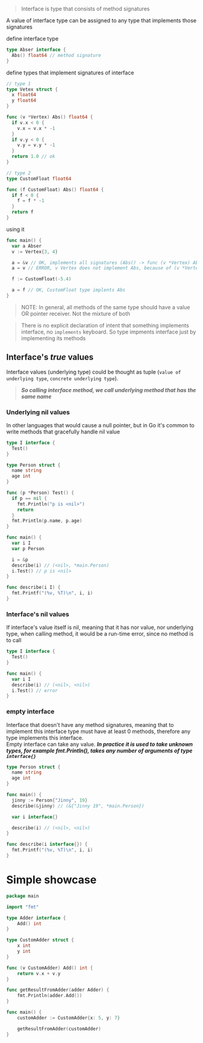 > Interface is type that consists of method signatures

A value of interface type can be assigned to any type that implements those signatures

define interface type
```go
type Abser interface {
  Abs() float64 // method signature
}
```

define types that implement signatures of interface
```go
// type 1
type Vetex struct {
  x float64
  y float64
}

func (v *Vertex) Abs() float64 {
  if v.x < 0 {
    v.x = v.x * -1
  }
  if v.y < 0 {
    v.y = v.y * -1
  }
  return 1.0 // ok
}

// type 2
type CustomFloat float64

func (f CustomFloat) Abs() float64 {
  if f < 0 {
    f = f * -1
  }
  return f
}
```


using it
```go
func main() {
  var a Abser
  v := Vertex{3, 4}

  a = &v // OK, implements all signatures (Abs() -> func (v *Vertex) Abs() float64)  = (&{3 4}, *main.Vetex)
  a = v // ERROR, v Vertex does not implement Abs, because of (v *Vertex)

  f := CustomFloat(-5.4)

  a = f // OK, CustomFloat type implents Abs 
}
```
> NOTE: In general, all methods of the same type should have a value OR pointer receiver. Not the mixture of both

> There is no explicit declaration of intent that something implements interface, no `implements` keyboard.
> So type impments interface just by implementing its methods


## Interface's _true_ values
Interface values (underlying type) could be thought as tuple (`value of underlying type`, `concrete underlying type`).  
> **_So calling interface method, we call underlying method that has the same name_**


### Underlying nil values
In other languages that would cause a null pointer, but in Go it's common to write methods that gracefully handle nil value
```go
type I interface {
  Test()
}

type Person struct {
  name string
  age int
}

func (p *Person) Test() {
  if p == nil {
    fmt.Println("p is <nil>")
    return
  }
  fmt.Println(p.name, p.age)
}

func main() {
  var i I
  var p Person

  i = &p
  describe(i) // (<nil>, *main.Person)
  i.Test() // p is <nil>
}

func describe(i I) {
  fmt.Printf("(%v, %T)\n", i, i)
}
```

### Interface's nil values
If interface's value itself is nil, meaning that it has nor value, nor underlying type, when calling method, it would be a run-time error, since no method is to call
```go
type I interface {
  Test()
}

func main() {
  var i I
  describe(i) // (<nil>, <nil>)
  i.Test() // error
}
```

### empty interface
Interface that doesn't have any method signatures, meaning that to implement this interface type must have at least 0 methods, therefore any type implements this interface.  
Empty interface can take any value. **_In practice it is used to take unknown types, for example fmt.Println(), takes any number of arguments of type `interface{}`_**

```go
type Person struct {
  name string
  age int
}

func main() {
  jinny := Person{"Jinny", 19}
  describe(&jinny) // (&{"Jinny 19", *main.Person})

  var i interface{}

  describe(i) // (<nil>, <nil>)
}

func describe(i interface{}) {
  fmt.Printf("(%v, %T)\n", i, i)
}
```

# Simple showcase

```go
package main

import "fmt"

type Adder interface {
	Add() int
}

type CustomAdder struct {
	x int
	y int
}

func (v CustomAdder) Add() int {
	return v.x + v.y
}

func getResultFromAdder(adder Adder) {
	fmt.Println(adder.Add())
}

func main() {
	customAdder := CustomAdder{x: 5, y: 7}

	getResultFromAdder(customAdder)
}

```
